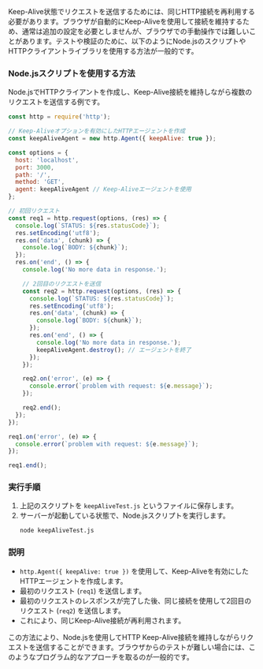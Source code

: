 Keep-Alive状態でリクエストを送信するためには、同じHTTP接続を再利用する必要があります。ブラウザが自動的にKeep-Aliveを使用して接続を維持するため、通常は追加の設定を必要としませんが、ブラウザでの手動操作では難しいことがあります。テストや検証のために、以下のようにNode.jsのスクリプトやHTTPクライアントライブラリを使用する方法が一般的です。

### Node.jsスクリプトを使用する方法

Node.jsでHTTPクライアントを作成し、Keep-Alive接続を維持しながら複数のリクエストを送信する例です。

```javascript
const http = require('http');

// Keep-Aliveオプションを有効にしたHTTPエージェントを作成
const keepAliveAgent = new http.Agent({ keepAlive: true });

const options = {
  host: 'localhost',
  port: 3000,
  path: '/',
  method: 'GET',
  agent: keepAliveAgent // Keep-Aliveエージェントを使用
};

// 初回リクエスト
const req1 = http.request(options, (res) => {
  console.log(`STATUS: ${res.statusCode}`);
  res.setEncoding('utf8');
  res.on('data', (chunk) => {
    console.log(`BODY: ${chunk}`);
  });
  res.on('end', () => {
    console.log('No more data in response.');

    // 2回目のリクエストを送信
    const req2 = http.request(options, (res) => {
      console.log(`STATUS: ${res.statusCode}`);
      res.setEncoding('utf8');
      res.on('data', (chunk) => {
        console.log(`BODY: ${chunk}`);
      });
      res.on('end', () => {
        console.log('No more data in response.');
        keepAliveAgent.destroy(); // エージェントを終了
      });
    });

    req2.on('error', (e) => {
      console.error(`problem with request: ${e.message}`);
    });

    req2.end();
  });
});

req1.on('error', (e) => {
  console.error(`problem with request: ${e.message}`);
});

req1.end();
```

### 実行手順
1. 上記のスクリプトを `keepAliveTest.js` というファイルに保存します。
2. サーバーが起動している状態で、Node.jsスクリプトを実行します。
   ```bash
   node keepAliveTest.js
   ```

### 説明
- `http.Agent({ keepAlive: true })` を使用して、Keep-Aliveを有効にしたHTTPエージェントを作成します。
- 最初のリクエスト (`req1`) を送信します。
- 最初のリクエストのレスポンスが完了した後、同じ接続を使用して2回目のリクエスト (`req2`) を送信します。
- これにより、同じKeep-Alive接続が再利用されます。

この方法により、Node.jsを使用してHTTP Keep-Alive接続を維持しながらリクエストを送信することができます。ブラウザからのテストが難しい場合には、このようなプログラム的なアプローチを取るのが一般的です。
